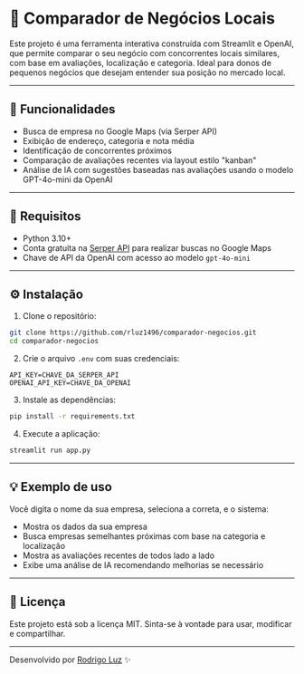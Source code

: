 # 📍 Comparador de Negócios Locais

Este projeto é uma ferramenta interativa construída com Streamlit e OpenAI, que permite comparar o seu negócio com concorrentes locais similares, com base em avaliações, localização e categoria. Ideal para donos de pequenos negócios que desejam entender sua posição no mercado local.

---

## 🚀 Funcionalidades

* Busca de empresa no Google Maps (via Serper API)
* Exibição de endereço, categoria e nota média
* Identificação de concorrentes próximos
* Comparação de avaliações recentes via layout estilo "kanban"
* Análise de IA com sugestões baseadas nas avaliações usando o modelo GPT-4o-mini da OpenAI

---

## 🧠 Requisitos

* Python 3.10+
* Conta gratuita na [Serper API](https://serper.dev/) para realizar buscas no Google Maps
* Chave de API da OpenAI com acesso ao modelo `gpt-4o-mini`

---

## ⚙️ Instalação

1. Clone o repositório:

```bash
git clone https://github.com/rluz1496/comparador-negocios.git
cd comparador-negocios
```

2. Crie o arquivo `.env` com suas credenciais:

```env
API_KEY=CHAVE_DA_SERPER_API
OPENAI_API_KEY=CHAVE_DA_OPENAI
```

3. Instale as dependências:

```bash
pip install -r requirements.txt
```

4. Execute a aplicação:

```bash
streamlit run app.py
```

---

## 💡 Exemplo de uso

Você digita o nome da sua empresa, seleciona a correta, e o sistema:

* Mostra os dados da sua empresa
* Busca empresas semelhantes próximas com base na categoria e localização
* Mostra as avaliações recentes de todos lado a lado
* Exibe uma análise de IA recomendando melhorias se necessário

---

## 📄 Licença

Este projeto está sob a licença MIT. Sinta-se à vontade para usar, modificar e compartilhar.

---

Desenvolvido por [Rodrigo Luz](https://github.com/rluz1496) ✨
